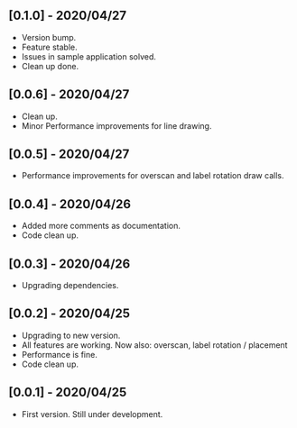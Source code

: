 ## [0.1.0] - 2020/04/27

* Version bump.
* Feature stable.
* Issues in sample application solved.
* Clean up done.

## [0.0.6] - 2020/04/27

* Clean up.
* Minor Performance improvements for line drawing.

## [0.0.5] - 2020/04/27

* Performance improvements for overscan and label rotation draw calls.

## [0.0.4] - 2020/04/26

* Added more comments as documentation.
* Code clean up.

## [0.0.3] - 2020/04/26

* Upgrading dependencies.

## [0.0.2] - 2020/04/25

* Upgrading to new version.
* All features are working. Now also: overscan, label rotation / placement
* Performance is fine.
* Code clean up.

## [0.0.1] - 2020/04/25

* First version. Still under development.
